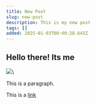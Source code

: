 ```yaml
---
title: New Post
slug: new-post
description: This is my new post
tags: []
added: 2025-01-03T00:40:28.643Z
---
```


## Hello there! Its me

![](</assets/foudre_Foudre image 5.jpg>)\\

This is a paragraph.

This is a [link](https://google.com)
